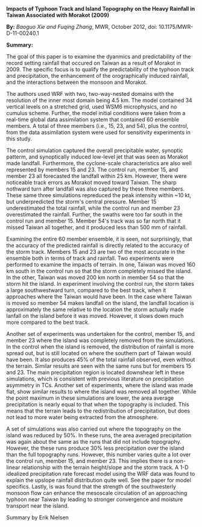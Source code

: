 **Impacts of Typhoon Track and Island Topography on the Heavy Rainfall in Taiwan Associated with Morakot (2009)**

**By:** *Baoguo Xie and Fuqing Zhang*, MWR, October 2012, doi: 10.1175/MWR-D-11-00240.1

**Summary:**

The goal of this paper is to examine the dyanmics and predictability of the record setting rainfall that occured on Taiwan as a result of Morakot in 2009. The specific focus is to qualify the predictability of the typhoon track and precipitation, the enhancement of the orographically induced rainfall, and the interactions between the monsoon and Morakot. 

The authors used WRF with two, two-way-nested domains with the resolution of the inner most domain being 4.5 km. The model contained 34 vertical levels on a stretched grid, used WSM6 microphysics, and no cumulus scheme. Further, the model initial conditions were taken from a real-time global data assimilation system that contained 60 ensemble members. A total of three members (i.e., 15, 23, and 54), plus the control, from the data assimilation system were used for sensitivity experiments in this study.  

The control simulation captured the overall precipitable water, synoptic patterm, and synoptically induced low-level jet that was seen as Morakot made landfall. Furthermore, the cyclone-scale characteristics are also well represented by members 15 and 23. The control run, member 15, and member 23 all forecasted the landfall within 25 km. However, there were noticeable track errors as Morakot moved toward Taiwan. The sharp nothward turn after landfall was also captured by these three members. These same three simulations repreduced the peak intensity within ~10 kt, but underpredicted the storm's central pressure. Member 15 underestimated the total rainfall, while the control run and member 23 overestimated the rainfall. Further, the swaths were too far south in the control run and member 15. Member 54's track was so far north that it missed Taiwan all together, and it produced less than 500 mm of rainfall. 

Examining the entire 60 member ensemble, it is seen, not surprisingly, that the accuracy of the predicted rainfall is directly related to the accuracy of the storm track. Members 15 and 23 are two of the most accurate in the ensemble both in terms of track and rainfall. Two experiments were performed to examine the impacts of terrain. In one, Taiwan was moved 160 km south in the control run so that the storm completely missed the island. In the other, Taiwan was moved 200 km north in member 54 so that the storm hit the island. In experiment involving the control run, the storm takes a large southwestward turn, compared to the best track, when it approaches where the Taiwan would have been. In the case where Taiwan is moved so member 54 makes landfall on the island, the landfall location is approximately the same relative to the location the storm actually made lanfall on the island before it was moved. However, it slows down much more compared to the best track. 

Another set of experiments was undertaken for the control, member 15, and member 23 where the island was completely removed from the simulations. In the control when the island is removed, the distribution of rainfall is more spread out, but is still located on where the southern part of Taiwan would have been. It also produces 45% of the total rainfall observed, even without the terrain. Similar results are seen with the same runs but for members 15 and 23. The main precipitation region is located downshear left in these simulations, which is consistent with previous literature on precipitation asymmetry in TCs. Another set of experiments, where the island was made flat, show similar results to where the island was removed all together. While the point maximum in these simulations are lower, the area average precipitation is nearly equal to that when the topography is included. This means that the terrain leads to the redistribution of precipitation, but does not lead to more water being extracted from the atmosphere. 

A set of simulations was also carried out where the topography on the island was reduced by 50%. In these runs, the area averaged precipitation was again about the same as the runs that did not include topography. However, the these runs produce 30% less precipitation over the island than the full topography runs. However, this number varies quite a lot over the control run, member 15, and member 23. This implies there is a non-linear relationship with the terrain height/slope and the storm track. A 1-D idealized precipitation rate forecast model using the WRF data was found to explain the upslope rainfall distribution quite well. See the paper for model specifics. Lastly, is was found that the strength of the southwesterly monsoon flow can enhance the mesoscale circulation of an approaching typhoon near Taiwan by leading to stronger convergence and moisture transport near the island. 

Summary by Erik Nielsen
